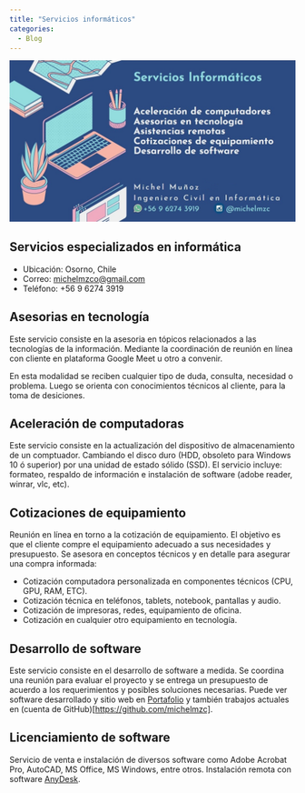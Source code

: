 ```yaml
---
title: "Servicios informáticos"
categories:
  - Blog
---
```


![sevicios informáticos](/assets/images/anuncio.jpg)


## Servicios especializados en informática

- Ubicación: Osorno, Chile
- Correo: michelmzco@gmail.com
- Teléfono: +56 9 6274 3919



## Asesorias en tecnología

Este servicio consiste en la asesoria en tópicos relacionados a las tecnologías de la información. Mediante la coordinación de reunión en línea con cliente en plataforma Google Meet u otro a convenir.

En esta modalidad se reciben cualquier tipo de duda, consulta, necesidad o problema. Luego se orienta con conocimientos técnicos al cliente, para la toma de desiciones.


## Aceleración de computadoras

Este servicio consiste en la actualización del dispositivo de almacenamiento de un comptuador. Cambiando el disco duro (HDD, obsoleto para Windows 10 ó superior) por una unidad de estado sólido (SSD). El servicio incluye: formateo, respaldo de información e instalación de software (adobe reader, winrar, vlc, etc).


## Cotizaciones de equipamiento

Reunión en línea en torno a la cotización de equipamiento. El objetivo es que el cliente compre el equipamiento adecuado a sus necesidades y  presupuesto. Se asesora en conceptos técnicos y en detalle para asegurar una compra informada:

- Cotización computadora personalizada en componentes técnicos (CPU, GPU, RAM, ETC).
- Cotización técnica en teléfonos, tablets, notebook, pantallas y audio.
- Cotización de impresoras, redes, equipamiento de oficina.
- Cotización en cualquier otro equipamiento en tecnología.

## Desarrollo de software

Este servicio consiste en el desarrollo de software a medida. Se coordina una reunión para evaluar el proyecto y se entrega un presupuesto de acuerdo a los requerimientos y posibles soluciones necesarias. Puede ver software desarrollado y sitio web en [Portafolio](https://michelmzc.github.io/portfolio/) y también trabajos actuales en (cuenta de GitHub)[https://github.com/michelmzc].

## Licenciamiento de software

Servicio de venta e instalación de diversos software como Adobe Acrobat Pro, AutoCAD, MS Office, MS Windows, entre otros.
Instalación remota con software [AnyDesk](https://anydesk.com/es).